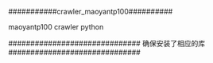 ###########crawler_maoyantp100##########

maoyantp100 crawler python

##############################
确保安装了相应的库
##############################
